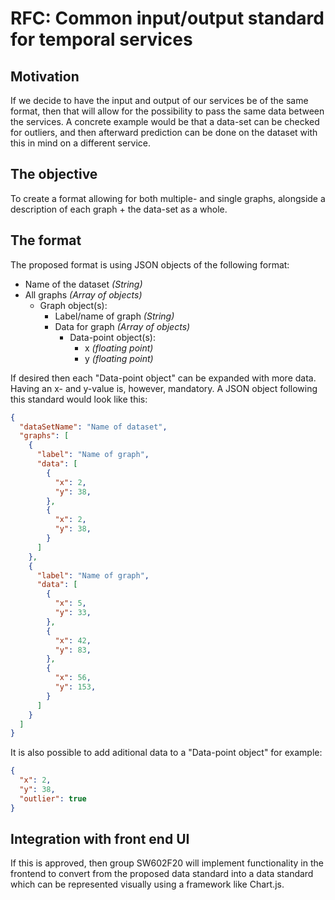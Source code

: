 # RFC: Common input/output standard for temporal services
## Motivation
If we decide to have the input and output of our services be of the same format, then that will allow for the possibility to pass the same data between the services. A concrete example would be that a data-set can be checked for outliers, and then afterward prediction can be done on the dataset with this in mind on a different service.

## The objective
To create a format allowing for both multiple- and single graphs, alongside a description of each graph + the data-set as a whole. 

## The format
The proposed format is using JSON objects of the following format:
- Name of the dataset *(String)*
- All graphs *(Array of objects)*
    - Graph object(s):
        - Label/name of graph *(String)*
        - Data for graph *(Array of objects)*
            - Data-point object(s):
                - x *(floating point)*
                - y *(floating point)*

If desired then each "Data-point object" can be expanded with more data. Having an x- and y-value is, however, mandatory. 
A JSON object following this standard would look like this:
```json
{
  "dataSetName": "Name of dataset",
  "graphs": [
    {
      "label": "Name of graph",
      "data": [
        {
          "x": 2,
          "y": 38,
        },
        {
          "x": 2,
          "y": 38,
        }
      ]
    },
    {
      "label": "Name of graph",
      "data": [
        {
          "x": 5,
          "y": 33,
        },
        {
          "x": 42,
          "y": 83,
        },
        {
          "x": 56,
          "y": 153,
        }
      ]
    }
  ]
}
```
It is also possible to add aditional data to a "Data-point object" for example:
```json
{
  "x": 2,
  "y": 38,
  "outlier": true
}
```

## Integration with front end UI
If this is approved, then group SW602F20 will implement functionality in the frontend to convert from the proposed data standard into a data standard which can be represented visually using a framework like Chart.js.